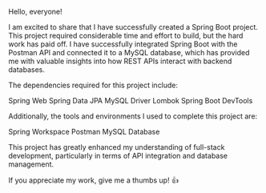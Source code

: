 Hello, everyone!

I am excited to share that I have successfully created a Spring Boot project.
This project required considerable time and effort to build, but the hard work has paid off.
I have successfully integrated Spring Boot with the Postman API and connected it to a MySQL database, which has provided me with valuable insights into how REST APIs interact with backend databases.

The dependencies required for this project include:

Spring Web
Spring Data JPA
MySQL Driver
Lombok
Spring Boot DevTools

Additionally, the tools and environments I used to complete this project are:

Spring Workspace
Postman
MySQL Database

This project has greatly enhanced my understanding of full-stack development, particularly in terms of API integration and database management.

If you appreciate my work, give me a thumbs up! 👍

